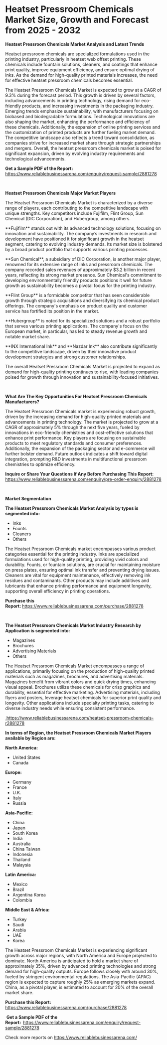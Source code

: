 <p><h1>Heatset Pressroom Chemicals Market Size, Growth and Forecast from 2025 - 2032</h1></p><p><strong>Heatset Pressroom Chemicals Market Analysis and Latest Trends</strong></p>
<p><p>Heatset pressroom chemicals are specialized formulations used in the printing industry, particularly in heatset web offset printing. These chemicals include fountain solutions, cleaners, and coatings that enhance print quality, improve equipment efficiency, and ensure optimal drying of inks. As the demand for high-quality printed materials increases, the need for effective heatset pressroom chemicals becomes essential.</p><p>The Heatset Pressroom Chemicals Market is expected to grow at a CAGR of 9.3% during the forecast period. This growth is driven by several factors, including advancements in printing technology, rising demand for eco-friendly products, and increasing investments in the packaging industry. Emerging trends emphasize sustainability, with manufacturers focusing on biobased and biodegradable formulations. Technological innovations are also shaping the market, enhancing the performance and efficiency of these chemicals. Additionally, the expansion of online printing services and the customization of printed products are further fueling market demand. The competitive landscape also reflects a trend toward consolidation, as companies strive for increased market share through strategic partnerships and mergers. Overall, the heatset pressroom chemicals market is poised for significant expansion, driven by evolving industry requirements and technological advancements.</p></p>
<p><strong>Get a Sample PDF of the Report:&nbsp;</strong> <a href="https://www.reliablebusinessarena.com/enquiry/request-sample/2881278?utm_campaign=3286&utm_medium=2&utm_source=Github&utm_content=ia&utm_term=12032025&utm_id=heatset-pressroom-chemicals">https://www.reliablebusinessarena.com/enquiry/request-sample/2881278</a></p>
<p>&nbsp;</p>
<p><strong>Heatset Pressroom Chemicals Major Market Players</strong></p>
<p><p>The Heatset Pressroom Chemicals Market is characterized by a diverse range of players, each contributing to the competitive landscape with unique strengths. Key competitors include Fujifilm, Flint Group, Sun Chemical (DIC Corporation), and Hubergroup, among others.</p><p>**Fujifilm** stands out with its advanced technology solutions, focusing on innovation and sustainability. The company’s investments in research and development have positioned it for significant growth in the heatset segment, catering to evolving industry demands. Its market size is bolstered by a broad product portfolio that supports various printing processes.</p><p>**Sun Chemical**, a subsidiary of DIC Corporation, is another major player, renowned for its extensive range of inks and pressroom chemicals. The company recorded sales revenues of approximately $3.2 billion in recent years, reflecting its strong market presence. Sun Chemical's commitment to developing environmentally friendly products positions it well for future growth as sustainability becomes a pivotal focus for the printing industry.</p><p>**Flint Group** is a formidable competitor that has seen considerable growth through strategic acquisitions and diversifying its chemical product offerings. The company's emphasis on product quality and customer service has fortified its position in the market.</p><p>**Hubergroup** is noted for its specialized solutions and a robust portfolio that serves various printing applications. The company's focus on the European market, in particular, has led to steady revenue growth and notable market share.</p><p>**INX International Ink** and **Nazdar Ink** also contribute significantly to the competitive landscape, driven by their innovative product development strategies and strong customer relationships.</p><p>The overall Heatset Pressroom Chemicals Market is projected to expand as demand for high-quality printing continues to rise, with leading companies poised for growth through innovation and sustainability-focused initiatives.</p></p>
<p>&nbsp;</p>
<p><strong>What Are The Key Opportunities For Heatset Pressroom Chemicals Manufacturers?</strong></p>
<p><p>The Heatset Pressroom Chemicals market is experiencing robust growth, driven by the increasing demand for high-quality printed materials and advancements in printing technology. The market is projected to grow at a CAGR of approximately 5% through the next five years, fueled by innovations in eco-friendly chemistries and cost-effective solutions that enhance print performance. Key players are focusing on sustainable products to meet regulatory standards and consumer preferences. Additionally, the expansion of the packaging sector and e-commerce will further bolster demand. Future outlook indicates a shift toward digital integration, prompting R&D investments in multifunctional pressroom chemistries to optimize efficiency.</p></p>
<p><strong>Inquire or Share Your Questions If Any Before Purchasing This Report:</strong> <a href="https://www.reliablebusinessarena.com/enquiry/pre-order-enquiry/2881278?utm_campaign=3286&utm_medium=2&utm_source=Github&utm_content=ia&utm_term=12032025&utm_id=heatset-pressroom-chemicals">https://www.reliablebusinessarena.com/enquiry/pre-order-enquiry/2881278</a></p>
<p>&nbsp;</p>
<p><strong>Market Segmentation</strong></p>
<p><strong>The Heatset Pressroom Chemicals Market Analysis by types is segmented into:</strong></p>
<p><ul><li>Inks</li><li>Founts</li><li>Cleaners</li><li>Others</li></ul></p>
<p><p>The Heatset Pressroom Chemicals market encompasses various product categories essential for the printing industry. Inks are specialized formulations used for high-quality printing, providing vivid colors and durability. Founts, or fountain solutions, are crucial for maintaining moisture on press plates, ensuring optimal ink transfer and preventing drying issues. Cleaners are vital for equipment maintenance, effectively removing ink residues and contaminants. Other products may include additives and lubricants that enhance printing performance and equipment longevity, supporting overall efficiency in printing operations.</p></p>
<p><strong>Purchase this Report:&nbsp;</strong><a href="https://www.reliablebusinessarena.com/purchase/2881278?utm_campaign=3286&utm_medium=2&utm_source=Github&utm_content=ia&utm_term=12032025&utm_id=heatset-pressroom-chemicals">https://www.reliablebusinessarena.com/purchase/2881278</a></p>
<p>&nbsp;</p>
<p><strong>The Heatset Pressroom Chemicals Market Industry Research by Application is segmented into:</strong></p>
<p><ul><li>Magazines</li><li>Brochures</li><li>Advertising Materials</li><li>Others</li></ul></p>
<p><p>The Heatset Pressroom Chemicals Market encompasses a range of applications, primarily focusing on the production of high-quality printed materials such as magazines, brochures, and advertising materials. Magazines benefit from vibrant colors and quick drying times, enhancing visual appeal. Brochures utilize these chemicals for crisp graphics and durability, essential for effective marketing. Advertising materials, including flyers and posters, leverage heatset chemicals for superior print quality and longevity. Other applications include specialty printing tasks, catering to diverse industry needs while ensuring consistent performance.</p></p>
<p><a href="https://www.reliablebusinessarena.com/heatset-pressroom-chemicals-r2881278?utm_campaign=3286&utm_medium=2&utm_source=Github&utm_content=ia&utm_term=12032025&utm_id=heatset-pressroom-chemicals">&nbsp;https://www.reliablebusinessarena.com/heatset-pressroom-chemicals-r2881278</a></p>
<p><strong>In terms of Region, the Heatset Pressroom Chemicals Market Players available by Region are:</strong></p>
<p>
    <p> <strong> North America: </strong>
        <ul>
            <li>United States</li>
            <li>Canada</li>
        </ul>
        </p> 
    <p> <strong> Europe: </strong>
        <ul>
            <li>Germany</li>
            <li>France</li>
            <li>U.K.</li>
            <li>Italy</li>
            <li>Russia</li>
        </ul>
        </p> 
    <p> <strong> Asia-Pacific: </strong>
        <ul>
            <li>China</li>
            <li>Japan</li>
            <li>South Korea</li>
            <li>India</li>
            <li>Australia</li>
            <li>China Taiwan</li>
            <li>Indonesia</li>
            <li>Thailand</li>
            <li>Malaysia</li>
        </ul>
        </p> 
    <p> <strong> Latin America: </strong>
        <ul>
            <li>Mexico</li>
            <li>Brazil</li>
            <li>Argentina Korea</li>
            <li>Colombia</li>
        </ul>
        </p> 
    <p> <strong> Middle East & Africa: </strong>
        <ul>
            <li>Turkey</li>
            <li>Saudi</li>
            <li>Arabia</li>
            <li>UAE</li>
            <li>Korea</li>
        </ul>
    </p>
    </p>
<p><p>The Heatset Pressroom Chemicals Market is experiencing significant growth across major regions, with North America and Europe projected to dominate. North America is anticipated to hold a market share of approximately 35%, driven by advanced printing technologies and strong demand for high-quality outputs. Europe follows closely with around 30%, fueled by stringent environmental regulations. The Asia-Pacific (APAC) region is expected to capture roughly 25% as emerging markets expand. China, as a pivotal player, is estimated to account for 20% of the overall market share.</p></p>
<p><strong>Purchase this Report: </strong><a href="https://www.reliablebusinessarena.com/purchase/2881278?utm_campaign=3286&utm_medium=2&utm_source=Github&utm_content=ia&utm_term=12032025&utm_id=heatset-pressroom-chemicals">https://www.reliablebusinessarena.com/purchase/2881278</a></p>
<p>&nbsp;<strong>Get a Sample PDF of the Report:&nbsp;&nbsp;</strong><a href="https://www.reliablebusinessarena.com/enquiry/request-sample/2881278?utm_campaign=3286&utm_medium=2&utm_source=Github&utm_content=ia&utm_term=12032025&utm_id=heatset-pressroom-chemicals">https://www.reliablebusinessarena.com/enquiry/request-sample/2881278</a></p>
<p><strong></strong></p>
<p>Check more reports on <a href="https://www.reliablebusinessarena.com/?utm_campaign=3286&utm_medium=2&utm_source=Github&utm_content=ia&utm_term=12032025&utm_id=heatset-pressroom-chemicals">https://www.reliablebusinessarena.com/</a></p>